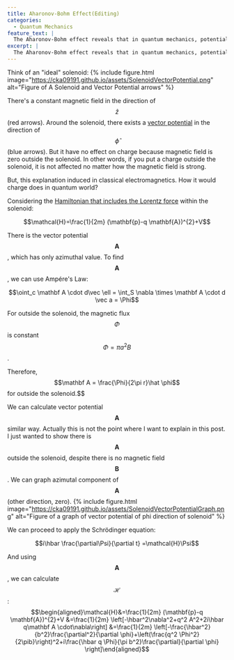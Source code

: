 ```yaml
---
title: Aharonov-Bohm Effect(Editing)
categories:
  - Quantum Mechanics
feature_text: |
  The Aharonov-Bohm effect reveals that in quantum mechanics, potential itselves has real effect on charged particles, even in regions where there are no electromagnetic fields or forces acting. This stands in contrast to classical physics, which does not attribute any physical significance to potentials in the absence of fields.
excerpt: |
  The Aharonov-Bohm effect reveals that in quantum mechanics, potential itselves has a real effect on charged particles, even in regions where there are no electromagnetic fields or forces acting. This stands in contrast to classical physics, which does not attribute any physical significance to potentials in the absence of fields.
---
```



Think of an "ideal" solenoid:
{% include figure.html image="https://cka09191.github.io/assets/SolenoidVectorPotential.png" alt="Figure of A Solenoid and Vector Potential arrows" %}

There's a constant magnetic field in the direction of $$\widehat z$$(red arrows). Around the solenoid, there exists a [vector potential](https://cka09191.github.io/Fundamental-Concepts-in-Electromagnetics) in the direction of $$\widehat\phi$$(blue arrows). But it have no effect on charge because magnetic field is zero outside the solenoid. In other words, if you put a charge outside the solenoid, it is not affected no matter how the magnetic field is strong.

But, this explanation induced in classical electromagnetics. How it would charge does in quantum world?

Considering the [Hamiltonian that includes the Lorentz force](https://cka09191.github.io/Fundamental-Concepts-in-Electromagnetics) within the solenoid:

$$\mathcal{H}=\frac{1}{2m} (\mathbf{p}-q \mathbf{A})^{2}+V$$

There is the vector potential $$\mathbf A$$, which has only azimuthal value. To find $$\mathbf A$$, we can use Ampére's Law:

$$\oint_c \mathbf A \cdot d\vec \ell = \int_S \nabla \times \mathbf A \cdot d \vec a = \Phi$$

For outside the solenoid, the magnetic flux $$\Phi$$ is constant $$\Phi = \pi a^2 B$$.

Therefore, $$\mathbf A = \frac{\Phi}{2\pi r}\hat \phi$$ for outside the solenoid.$$

We can calculate vector potential $$\mathbf A$$ similar way. Actually this is not the point where I want to explain in this post. I just wanted to show there is $$\mathbf A$$ outside the solenoid, despite there is no magnetic field $$\mathbf B$$. We can graph azimutal component of $$\mathbf A$$(other direction, zero).
{% include figure.html image="https://cka09191.github.io/assets/SolenoidVectorPotentialGraph.png" alt="Figure of a graph of vector potential of phi direction of solenoid" %}

We can proceed to apply the Schrödinger equation:

$$i\hbar \frac{\partial\Psi}{\partial t} =\mathcal{H}\Psi$$

And using $$\mathbf A$$, we can calculate $$\mathcal{H}$$:
$$\begin{aligned}\mathcal{H}&=\frac{1}{2m} (\mathbf{p}-q \mathbf{A})^{2}+V
&=\frac{1}{2m} \left[-\hbar^2\nabla^2+q^2 A^2+2i\hbar q\mathbf A \cdot\nabla\right]
&=\frac{1}{2m} \left[-\frac{\hbar^2}{b^2}\frac{\partial^2}{\partial \phi}+\left(\frac{q^2 \Phi^2}{2\pib}\right)^2+i\frac{\hbar q \Phi}{\pi b^2}\frac{\partial}{\partial \phi} \right]\end{aligned}$$


